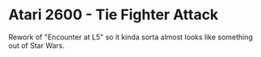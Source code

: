 # Atari 2600 - Tie Fighter Attack
 Rework of "Encounter at L5" so it kinda sorta almost looks like something out of Star Wars.
